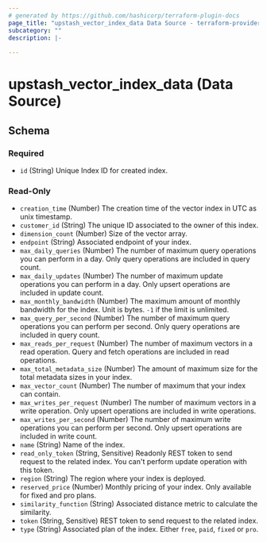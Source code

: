 ```yaml
---
# generated by https://github.com/hashicorp/terraform-plugin-docs
page_title: "upstash_vector_index_data Data Source - terraform-provider-upstash"
subcategory: ""
description: |-
  
---
```


# upstash_vector_index_data (Data Source)





<!-- schema generated by tfplugindocs -->
## Schema

### Required

- `id` (String) Unique Index ID for created index.

### Read-Only

- `creation_time` (Number) The creation time of the vector index in UTC as unix timestamp.
- `customer_id` (String) The unique ID associated to the owner of this index.
- `dimension_count` (Number) Size of the vector array.
- `endpoint` (String) Associated endpoint of your index.
- `max_daily_queries` (Number) The number of maximum query operations you can perform in a day. Only query operations are included in query count.
- `max_daily_updates` (Number) The number of maximum update operations you can perform in a day. Only upsert operations are included in update count.
- `max_monthly_bandwidth` (Number) The maximum amount of monthly bandwidth for the index. Unit is bytes. `-1` if the limit is unlimited.
- `max_query_per_second` (Number) The number of maximum query operations you can perform per second. Only query operations are included in query count.
- `max_reads_per_request` (Number) The number of maximum vectors in a read operation. Query and fetch operations are included in read operations.
- `max_total_metadata_size` (Number) The amount of maximum size for the total metadata sizes in your index.
- `max_vector_count` (Number) The number of maximum that your index can contain.
- `max_writes_per_request` (Number) The number of maximum vectors in a write operation. Only upsert operations are included in write operations.
- `max_writes_per_second` (Number) The number of maximum write operations you can perform per second. Only upsert operations are included in write count.
- `name` (String) Name of the index.
- `read_only_token` (String, Sensitive) Readonly REST token to send request to the related index. You can't perform update operation with this token.
- `region` (String) The region where your index is deployed.
- `reserved_price` (Number) Monthly pricing of your index. Only available for fixed and pro plans.
- `similarity_function` (String) Associated distance metric to calculate the similarity.
- `token` (String, Sensitive) REST token to send request to the related index.
- `type` (String) Associated plan of the index. Either `free`, `paid`, `fixed` or `pro`.


